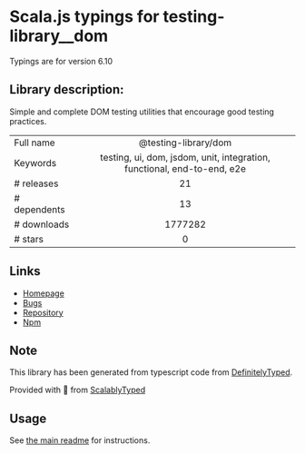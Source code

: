 
# Scala.js typings for testing-library__dom

Typings are for version 6.10

## Library description:
Simple and complete DOM testing utilities that encourage good testing practices.

|                    |                 |
| ------------------ | :-------------: |
| Full name          | @testing-library/dom |
| Keywords           | testing, ui, dom, jsdom, unit, integration, functional, end-to-end, e2e |
| # releases         | 21 |
| # dependents       | 13 |
| # downloads        | 1777282 |
| # stars            | 0 |

## Links
- [Homepage](https://github.com/testing-library/dom-testing-library#readme)
- [Bugs](https://github.com/testing-library/dom-testing-library/issues)
- [Repository](https://github.com/testing-library/dom-testing-library)
- [Npm](https://www.npmjs.com/package/%40testing-library%2Fdom)
    


## Note
This library has been generated from typescript code from [DefinitelyTyped](https://definitelytyped.org).

Provided with :purple_heart: from [ScalablyTyped](https://github.com/oyvindberg/ScalablyTyped)

## Usage
See [the main readme](../../readme.md) for instructions.


